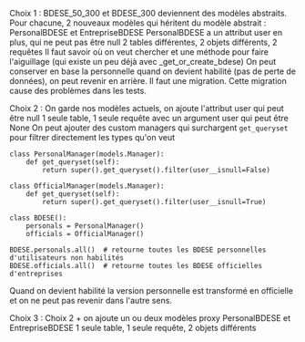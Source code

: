Choix 1 :
BDESE_50_300 et BDESE_300 deviennent des modèles abstraits.
Pour chacune, 2 nouveaux modèles qui héritent du modèle abstrait : PersonalBDESE et EntrepriseBDESE
PersonalBDESE a un attribut user en plus, qui ne peut pas être null
2 tables différentes, 2 objets différents, 2 requêtes
Il faut savoir où on veut chercher et une méthode pour faire l'aiguillage (qui existe un peu déjà avec _get_or_create_bdese)
On peut conserver en base la personnelle quand on devient habilité (pas de perte de données), on peut revenir en arrière.
Il faut une migration.
Cette migration cause des problèmes dans les tests.

Choix 2 :
On garde nos modèles actuels, on ajoute l'attribut user qui peut être null
1 seule table, 1 seule requête avec un argument user qui peut être None
On peut ajouter des custom managers qui surchargent `get_queryset` pour filtrer directement les types qu'on veut
```
class PersonalManager(models.Manager):
    def get_queryset(self):
        return super().get_queryset().filter(user__isnull=False)

class OfficialManager(models.Manager):
    def get_queryset(self):
        return super().get_queryset().filter(user__isnull=True)

class BDESE():
    personals = PersonalManager()
    officials = OfficialManager()

BDESE.personals.all()  # retourne toutes les BDESE personnelles d'utilisateurs non habilités
BDESE.officials.all()  # retourne toutes les BDESE officielles d'entreprises
```
Quand on devient habilité la version personnelle est transformé en officielle et on ne peut pas revenir dans l'autre sens.

Choix 3 :
Choix 2 + on ajoute un ou deux modèles proxy PersonalBDESE et EntrepriseBDESE
1 seule table, 1 seule requête, 2 objets différents
